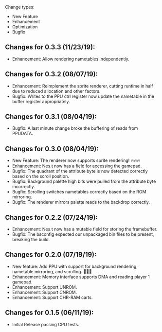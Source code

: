 Change types:
* New Feature
* Enhancement
* Optimization
* Bugfix

## Changes for 0.3.3 (11/23/19):

* Enhancement: Allow rendering nametables independently.

## Changes for 0.3.2 (08/07/19):

* Enhancement: Reimplement the sprite renderer, cutting runtime in half due to reduced allocation and other factors.
* Bugfix: Writes to the PPU ctrl register now update the nametable in the buffer register appropriately.

## Changes for 0.3.1 (08/04/19):

* Bugfix: A last minute change broke the buffering of reads from PPUDATA.

## Changes for 0.3.0 (08/04/19):

* New Feature: The renderer now supports sprite rendering! 🔥🔥🔥
* Enhancement: Nes.t now has a field for accessing the gamepad.
* Bugfix: The quadrant of the attribute byte is now detected correctly based on the scroll position.
* Bugfix: Background palette high bits were pulled from the attribute byte incorrectly.
* Bugfix: Scrolling switches nametables correctly based on the ROM mirroring.
* Bugfix: The renderer mirrors palette reads to the backdrop correctly.

## Changes for 0.2.2 (07/24/19):

* Enhancement: Nes.t now has a mutable field for storing the framebuffer.
* Bugfix: The bsconfig expected our unpackaged bin files to be present, breaking the build.

## Changes for 0.2.0 (07/19/19):

* New feature: Add PPU with support for background rendering, nametable mirroring, and scrolling. 🎉✨🎉
* Enhancement: Memory interface supports DMA and reading player 1 gamepad.
* Enhancement: Support UNROM.
* Enhancement: Support CNROM.
* Enhancement: Support CHR-RAM carts.

## Changes for 0.1.5 (06/11/19):

* Initial Release passing CPU tests.

